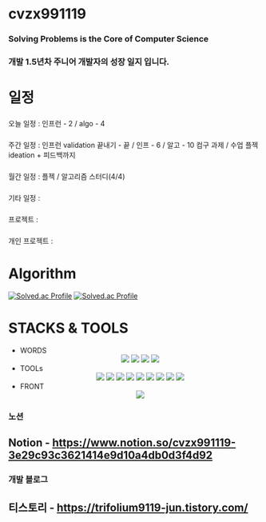 # cvzx991119
### Solving Problems is the Core of Computer Science
### 개발 1.5년차 주니어 개발자의 성장 일지 입니다.


# 일정
### 
오늘 일정 :   인프런 - 2 / algo - 4
###
주간 일정 :   인프런 validation 끝내기 - 끝 / 인프 - 6 / 알고 - 10
           컴구 과제 / 수업
           플젝 ideation + 피드백까지
           
###
월간 일정 :   플젝 / 알고리즘 스터디(4/4)

###
기타 일정 :    

###
프로젝트 :     

###
개인 프로젝트  :  

# Algorithm
[![Solved.ac Profile](http://mazassumnida.wtf/api/v2/generate_badge?boj=trifolium991119)](https://solved.ac/trifolium991119/)
[![Solved.ac Profile](http://mazassumnida.wtf/api/v2/generate_badge?boj=verox0304)](https://solved.ac/verox0304/)

# STACKS & TOOLS
- WORDS
  <div align = "center">
          <img src="https://img.shields.io/badge/C-A8B9CC?style=for-the-badge&logo=C&logoColor=white">
          <img src="https://img.shields.io/badge/python-3776AB?style=for-the-badge&logo=Python&logoColor=white">
          <img src="https://img.shields.io/badge/Java-000000?style=for-the-badge&logo=openjdk&logoColor=white">
          <img src="https://img.shields.io/badge/C++-00599C?style=for-the-badge&logo=C++&logoColor=white">
- TOOLs
  <div align = "center">
          <img src="https://img.shields.io/badge/visual%20studio%20code-007ACC?style=for-the-badge&logo=visualstudiocode&logoColor=white">
          <img src="https://img.shields.io/badge/intellij%20idea-000000?style=for-the-badge&logo=intellijidea&logoColor=white">
          <img src="https://img.shields.io/badge/Spring%20Boot-6DB33F?style=for-the-badge&logo=springboot&logoColor=white">
          <img src="https://img.shields.io/badge/Spring%20Security-6DB33F?style=for-the-badge&logo=springsecurity&logoColor=white">
          <img src="https://img.shields.io/badge/MySQL-4479A1?style=for-the-badge&logo=mysql&logoColor=white">
          <img src="https://img.shields.io/badge/PostgreSQL-4169E1?style=for-the-badge&logo=postgresql&logoColor=white">
          <img src="https://img.shields.io/badge/apache%20kafka-231F20?style=for-the-badge&logo=apachekafka&logoColor=white">
          <img src="https://img.shields.io/badge/Docker-2496ED?style=for-the-badge&logo=docker&logoColor=white">
          <img src="https://img.shields.io/badge/Github-181717?style=for-the-badge&logo=github&logoColor=white">
- FRONT
  <div align = "center">
          <img src="https://img.shields.io/badge/React-61DAFB?style=for-the-badge&logo=react&logoColor=white">
          
### 노션
## Notion - https://www.notion.so/cvzx991119-3e29c93c3621414e9d10a4db0d3f4d92

### 개발 블로그
## 티스토리 - https://trifolium9119-jun.tistory.com/
